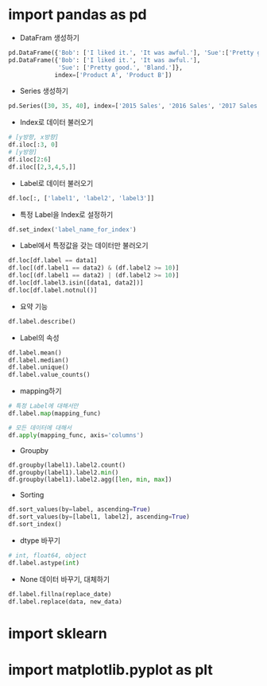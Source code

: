 # import pandas as pd
- DataFram 생성하기
```python
pd.DataFrame({'Bob': ['I liked it.', 'It was awful.'], 'Sue':['Pretty good.', 'Bland.']})
pd.DataFrame({'Bob': ['I liked it.', 'It was awful.'], 
              'Sue': ['Pretty good.', 'Bland.']},
             index=['Product A', 'Product B'])
```
- Series 생성하기
```python
pd.Series([30, 35, 40], index=['2015 Sales', '2016 Sales', '2017 Sales'], name='Product A')
```
- Index로 데이터 불러오기
```python
# [y방향, x방향]
df.iloc[:3, 0]
# [y방향]
df.iloc[2:6]
df.iloc[[2,3,4,5,]]
```
- Label로 데이터 불러오기
```python
df.loc[:, ['label1', 'label2', 'label3']]
```
- 특정 Label을 Index로 설정하기
```python
df.set_index('label_name_for_index')
```
- Label에서 특정값을 갖는 데이터만 불러오기
```python
df.loc[df.label == data1]
df.loc[(df.label1 == data2) & (df.label2 >= 10)]
df.loc[(df.label1 == data2) | (df.label2 >= 10)]
df.loc[df.label3.isin([data1, data2])]
df.loc[df.label.notnul()]
```
- 요약 기능
```python
df.label.describe()
```
- Label의 속성
```python
df.label.mean()
df.label.median()
df.label.unique()
df.label.value_counts()
```
- mapping하기
```python
# 특정 Label에 대해서만
df.label.map(mapping_func)

# 모든 데이터에 대해서
df.apply(mapping_func, axis='columns')
```
- Groupby
```python
df.groupby(label1).label2.count()
df.groupby(label1).label2.min()
df.groupby(label1).label2.agg([len, min, max])
```
- Sorting
```python
df.sort_values(by=label, ascending=True)
df.sort_values(by=[label1, label2], ascending=True)
df.sort_index()
```
- dtype 바꾸기
```python
# int, float64, object
df.label.astype(int)
```
- None 데이터 바꾸기, 대체하기
```python
df.label.fillna(replace_date)
df.label.replace(data, new_data)
```
# import sklearn


# import matplotlib.pyplot as plt

